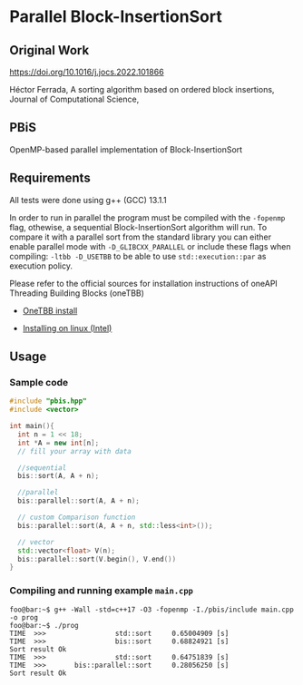# Parallel Block-InsertionSort

## Original Work

https://doi.org/10.1016/j.jocs.2022.101866

Héctor Ferrada,
A sorting algorithm based on ordered block insertions,
Journal of Computational Science,

## PBiS

OpenMP-based parallel implementation of Block-InsertionSort

## Requirements

All tests were done using g++ (GCC) 13.1.1 

In order to run in parallel the program must be compiled with the `-fopenmp`
flag, othewise, a sequential Block-InsertionSort algorithm will run. To compare
it with a parallel sort from the standard library you can either enable
parallel mode with `-D_GLIBCXX_PARALLEL` or include these flags when compiling:
`-ltbb -D_USETBB` to be able to use `std::execution::par` as execution policy.


Please refer to the official sources for installation instructions of oneAPI Threading Building Blocks (oneTBB)

- [OneTBB install](https://github.com/oneapi-src/oneTBB/blob/master/INSTALL.md) 

- [Installing on linux (Intel)](https://www.intel.com/content/www/us/en/docs/onetbb/get-started-guide/2021-9/overview.html) 


## Usage

### Sample code

```cpp
#include "pbis.hpp"
#include <vector>

int main(){
  int n = 1 << 18;
  int *A = new int[n];
  // fill your array with data

  //sequential
  bis::sort(A, A + n);

  //parallel
  bis::parallel::sort(A, A + n);

  // custom Comparison function
  bis::parallel::sort(A, A + n, std::less<int>());

  // vector
  std::vector<float> V(n);
  bis::parallel::sort(V.begin(), V.end())
}
```

### Compiling and running example `main.cpp`
```shell
foo@bar:~$ g++ -Wall -std=c++17 -O3 -fopenmp -I./pbis/include main.cpp -o prog
foo@bar:~$ ./prog
TIME  >>>                 std::sort     0.65004909 [s]
TIME  >>>                 bis::sort     0.68824921 [s]
Sort result Ok
TIME  >>>                 std::sort     0.64751839 [s]
TIME  >>>       bis::parallel::sort     0.28056250 [s]
Sort result Ok
```
